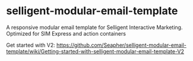 # selligent-modular-email-template
A responsive modular email template for Selligent Interactive Marketing. Optimized for SIM Express and action containers 

Get started with V2:
https://github.com/Seapher/selligent-modular-email-template/wiki/Getting-started-with-selligent-modular-email-template-V2
